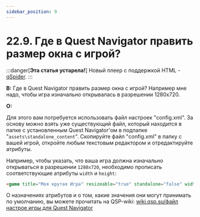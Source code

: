 ```yaml
---
sidebar_position: 9
---
```


# 22.9. Где в Quest Navigator править размер окна с игрой?
<!-- [:faq_22_09] -->

:::danger[**Эта статья устарела!**]
Новый плеер с поддержкой HTML - [qSpider](../../articles/qspider_0120/index.md).
:::

**В:** Где в Quest Navigator править размер окна с игрой? Например мне надо, чтобы игра изначально открывалась в разрешении 1280х720.

**О:**

Для этого вам потребуется использовать файл настроек "config.xml". За основу можно взять уже существующий файл, который находится в папке с установленным Quest Navigator'ом в подпапке "`assets\standalone_content`". Скопируйте файл "config.xml" в папку с вашей игрой, откройте любым текстовым редактором и отредактируйте атрибуты.

Например, чтобы указать, что ваша игра должна изначально открываться в разрешении `1280х720`, необходимо прописать соответствующие атрибуты `width` и `height`:

```html
<game title="Моя крутая Игра" resizeable="true" standalone="false" width="1280" height="720"/>
```

О назначениях атрибутов и о том, какие значения они могут принимать по умолчанию, вы можете прочитать на QSP-wiki: [wiki.qsp.su/файл настрое игры для Quest Navigator](https://wiki.qsp.org/help:fajl_nastroek_igry_v_quest_navigator)
